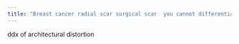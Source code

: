 ```yaml
---
title: "Breast cancer radial scar surgical scar  you cannot differentiate cancer from a radial scar and these must get biopsied  distortion in dense breasts may be the only finding  Architectural distortion should be biopsied even if it is stable"
---
```

ddx of architectural distortion

